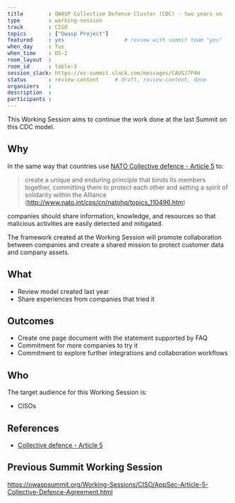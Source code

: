 ```yaml
---
title        : OWASP Collective Defence Cluster (CDC) - two years on
type         : working-session
track        : CISO
topics       : ["Owasp Project"]
featured     : yes                   # review with summit team "yes"
when_day     : Tue
when_time    : DS-2
room_layout  :
room_id      : table-3
session_slack: https://os-summit.slack.com/messages/CAUSJ7P4H
status       : review-content     # draft, review-content, done
organizers   :
description  :
participants :
---
```


This Working Session aims to continue the work done at the last Summit on this CDC model.

## Why

In the same way that countries use [NATO Collective defence - Article 5](http://www.nato.int/cps/cn/natohq/topics_110496.htm)
 to:

 > create a unique and enduring principle that binds its members together, committing
 > them to protect each other and setting a spirit of solidarity within the Alliance
 (http://www.nato.int/cps/cn/natohq/topics_110496.htm)

companies should share information, knowledge, and resources so that malicious activities are easily detected and mitigated.

The framework created at the Working Session will promote collaboration between companies and create a shared mission to
protect customer data and company assets.

## What

 - Review model created last year
 - Share experiences from companies that tried it


## Outcomes

- Create one page document with the statement supported by FAQ
- Commitment for more companies to try it
- Commitment to explore further integrations and collaboration workflows

## Who

The target audience for this Working Session is:

 - CISOs

## References

 - [Collective defence - Article 5](http://www.nato.int/cps/cn/natohq/topics_110496.htm)



## Previous Summit Working Session

https://owaspsummit.org/Working-Sessions/CISO/AppSec-Article-5-Collective-Defence-Agreement.html
